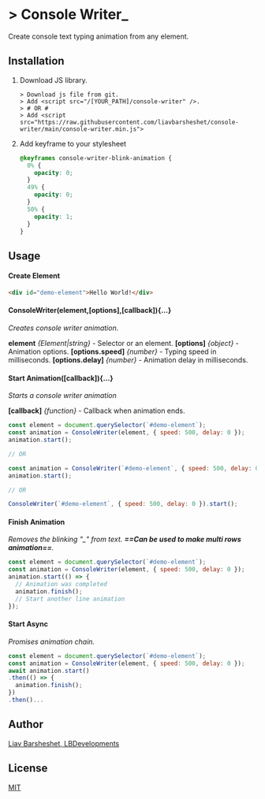 # > Console Writer\_

Create console text typing animation from any element.

## Installation

1. Download JS library.
   ```
   > Download js file from git.
   > Add <script src="/[YOUR_PATH]/console-writer" />.
   > # OR #
   > Add <script src="https://raw.githubusercontent.com/liavbarsheshet/console-writer/main/console-writer.min.js">
   ```
2. Add keyframe to your stylesheet
   ```css
   @keyframes console-writer-blink-animation {
     0% {
       opacity: 0;
     }
     49% {
       opacity: 0;
     }
     50% {
       opacity: 1;
     }
   }
   ```

## Usage

#### Create Element

```html
<div id="demo-element">Hello World!</div>
```

#### ConsoleWriter(element,[options],[callback]){...}

_Creates console writer animation_.

**element** _{Element|string}_ - Selector or an element.
**[options]** _{object}_ - Animation options.
**[options.speed]** _{number}_ - Typing speed in milliseconds.
**[options.delay]** _{number}_ - Animation delay in milliseconds.

#### Start Animation([callback]){...}

_Starts a console writer animation_

**[callback]** _{function}_ - Callback when animation ends.

```js
const element = document.querySelector(`#demo-element`);
const animation = ConsoleWriter(element, { speed: 500, delay: 0 });
animation.start();

// OR

const animation = ConsoleWriter(`#demo-element`, { speed: 500, delay: 0 });
animation.start();

// OR

ConsoleWriter(`#demo-element`, { speed: 500, delay: 0 }).start();
```

#### Finish Animation

_Removes the blinking "\_" from text.
**==Can be used to make multi rows animation==**._

```js
const element = document.querySelector(`#demo-element`);
const animation = ConsoleWriter(element, { speed: 500, delay: 0 });
animation.start(() => {
  // Animation was completed
  animation.finish();
  // Start another line animation
});
```

#### Start Async

_Promises animation chain._

```js
const element = document.querySelector(`#demo-element`);
const animation = ConsoleWriter(element, { speed: 500, delay: 0 });
await animation.start()
.then(() => {
  animation.finish();
})
.then()...
```

## Author

[Liav Barsheshet, LBDevelopments](https://github.com/liavbarsheshet)

## License

[MIT](LICENSE)
